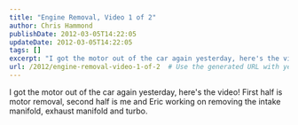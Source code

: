 ```yaml
---
title: "Engine Removal, Video 1 of 2"
author: Chris Hammond
publishDate: 2012-03-05T14:22:05
updateDate: 2012-03-05T14:22:05
tags: []
excerpt: "I got the motor out of the car again yesterday, here's the video! First half is motor removal, second half is me and Eric working on removing the intake manifold, exhaust manifold and turbo."
url: /2012/engine-removal-video-1-of-2  # Use the generated URL with year
---
```

<p>I got the motor out of the car again yesterday, here's the video! First half is motor removal, second half is me and Eric working on removing the intake manifold, exhaust manifold and turbo.</p> <p><object width="425" height="350"><param name="movie" value="https://www.youtube.com/v/KtoVDHAM91k"></param><embed src="https://www.youtube.com/v/KtoVDHAM91k" type="application/x-shockwave-flash" width="425" height="350"></embed></object></p>
